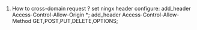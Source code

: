 1. How to cross-domain request ?
    set ningx header configure:
        add_header Access-Control-Allow-Origin *;
        add_header Access-Control-Allow-Method GET,POST,PUT,DELETE,OPTIONS;

